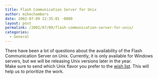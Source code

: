 ```yaml
---
title: Flash Communication Server for Unix
author: mikechambers
date: 2002-07-09 12:35:01 -0800
layout: post
permalink: /2002/07/09/flash-communication-server-for-unix/
categories:
  - General
---
```



There have been a lot of questions about the availability of the Flash Communication Server on Unix. Currently, it is only available for Windows servers, but we will be releasing Unix versions later in the year.  
Make sure to send which Unix flavor you prefer to the [wish list][1]. This will help us to prioritize the work.

 [1]: http://www.macromedia.com/support/email/wishform/
